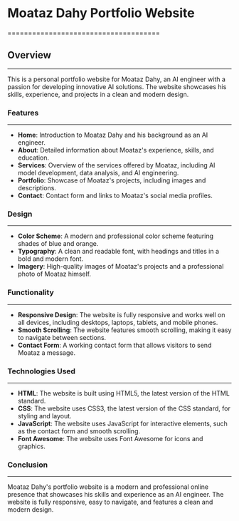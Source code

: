 # Moataz Dahy Portfolio Website
=====================================

## Overview
------------

This is a personal portfolio website for Moataz Dahy, an AI engineer with a passion for developing innovative AI solutions. The website showcases his skills, experience, and projects in a clean and modern design.

### Features
------------

* **Home**: Introduction to Moataz Dahy and his background as an AI engineer.
* **About**: Detailed information about Moataz's experience, skills, and education.
* **Services**: Overview of the services offered by Moataz, including AI model development, data analysis, and AI engineering.
* **Portfolio**: Showcase of Moataz's projects, including images and descriptions.
* **Contact**: Contact form and links to Moataz's social media profiles.

### Design
------------

* **Color Scheme**: A modern and professional color scheme featuring shades of blue and orange.
* **Typography**: A clean and readable font, with headings and titles in a bold and modern font.
* **Imagery**: High-quality images of Moataz's projects and a professional photo of Moataz himself.

### Functionality
----------------

* **Responsive Design**: The website is fully responsive and works well on all devices, including desktops, laptops, tablets, and mobile phones.
* **Smooth Scrolling**: The website features smooth scrolling, making it easy to navigate between sections.
* **Contact Form**: A working contact form that allows visitors to send Moataz a message.

### Technologies Used
----------------------

* **HTML**: The website is built using HTML5, the latest version of the HTML standard.
* **CSS**: The website uses CSS3, the latest version of the CSS standard, for styling and layout.
* **JavaScript**: The website uses JavaScript for interactive elements, such as the contact form and smooth scrolling.
* **Font Awesome**: The website uses Font Awesome for icons and graphics.

### Conclusion
--------------

Moataz Dahy's portfolio website is a modern and professional online presence that showcases his skills and experience as an AI engineer. The website is fully responsive, easy to navigate, and features a clean and modern design.
